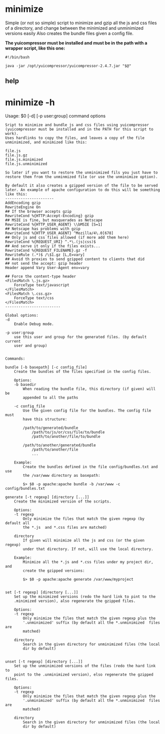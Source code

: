minimize
========

Simple (or not so simple) script to minimize and gzip all the js and css files of a directory, and change between the minimized and unminimized versions easily
Also creates the bundle files given a config file.


**The yuicompressor must be installed and must be in the path with a wrapper script, like this one:**

    #!/bin/bash
    
    java -jar /opt/yuicompressor/yuicompressor-2.4.7.jar "$@"

help
--------
 # minimize -h
 Usage: $0 [-d] [-p user:group] command options 
 
    Sript to minimize and bundle js and css files using yuicompressor
    (yuicompressor must be installed and in the PATH for this script to work).
    Uses hardlinks to copy the files, and leaves a copy of the file 
    unminimized, and minimized like this:
 
    file.js
    file.js.gz
    file.js.minimized
    file.js.unminimized
 
    So later if you want to restore the unminimized fils you just have to
    restore them from the unminmized file (or use the unminimize option).
 
    By default it also creates a gzipped version of the file to be served
    later. An example of apache configuration to do this will be something
    like this:
    ----------------------
    AddEncoding gzip 
    RewriteEngine On
    ## If the browser accepts gzip
    RewriteCond %{HTTP:Accept-Encoding} gzip
    ## MSIE is fine, but masquerades as Netscape
    RewriteCond %{HTTP_USER_AGENT} \\bMSIE [S=1]
    ## Netscape has problems with gzip
    RewriteCond %{HTTP_USER_AGENT} ^Mozilla/4\.0[678]
    ## Only js and css files allowed (if more add them here)
    RewriteCond %{REQUEST_URI} ^.*\.(js|css)$
    ## And serve it only if the files exists...
    RewriteCond %{REQUEST_FILENAME}.gz -f 
    RewriteRule (.*)$ /\$1.gz [L,E=vary]
    ## Avoid th proxies to send gzipped content to clients that did
    ## not send the accept: gzip header
    Header append Vary User-Agent env=vary
 
    ## Force the content-type header
    <FilesMatch \.js.gz>
        ForceType text/javascript
    </FilesMatch>
    <FilesMatch \.css.gz>
        ForceType text/css
    </FilesMatch>
    -------------------------
 
    Global options:
    -d
        Enable Debug mode.
 
    -p user:group
        use this user and group for the generated files. (by default current
        user and group)
 
 
    Commands:
 
    bundle [-b basepath] [-c config_file]
        Create the bundles of the files specified in the config files.
 
        Options:
        -b basedir
            When reading the bundle file, this directory (if given) will be
            appended to all the paths
 
        -c config_file
            Use the given config file for the bundles. The config file must
            have this structure:
 
            /path/to/generated/bundle
                /path/to/js/or/css/file/to/bundle
                /path/to/another/file/to/bundle
 
            /path/to/another/generated/bundle
                /path/to/another/file
                ...
 
        Example:
            Create the bundles defined in the file config/bundles.txt and use
            the /var/www directory as basepath: 
 
            $> $0 -p apache:apache bundle -b /var/www -c config/bundles.txt
        
    generate [-t regexp] [directory [...]]
        Create the minimized version of the scripts.
 
        Options:
        -t regexp
            Only minimize the files that match the given regexp (by default all
            the *.js  and *.css files are matched)
 
        directory
            If given will minimize all the js and css (or the given regexp)
            under that directory. If not, will use the local directory.
 
        Example:
            Minimize all the *.js and *.css files under my project dir, and
            create the gzipped versions:
 
            $> $0 -p apache:apache generate /var/www/myproject
 
 
    set [-t regexp] [directory [...]]
        Set up the minimized versions (redo the hard link to pint to the
        .minimized version), also regenerate the gzipped files.
 
        Options:
        -t regexp
            Only minimize the files that match the given regexp plus the
            '.unminimized' suffix (by default all the *.unminimized  files are
            matched)
 
        directory
            Search in the given directory for unminimized files (the local
            dir by default)
            
 
    unset [-t regexp] [directory [...]]
        Set up the unminimized versions of the files (redo the hard link to
        point to the .unminimized version), elso regenerate the gzipped files.
 
        Options:
        -t regexp
            Only minimize the files that match the given regexp plus the
            '.unminimized' suffix (by default all the *.unminimized  files are
            matched)
 
        directory
            Search in the given directory for unminimized files (the local
            dir by default)
